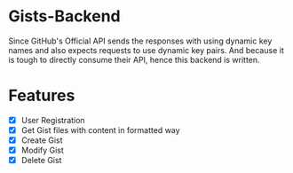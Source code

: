 # Gists-Backend

Since GitHub's Official API sends the responses with using dynamic key names and also expects requests to use dynamic key pairs. And because it is tough to directly consume their API, hence this backend is written.

# Features
- [x] User Registration
- [x] Get Gist files with content in formatted way
- [x] Create Gist
- [x] Modify Gist
- [x] Delete Gist
